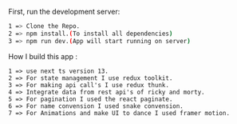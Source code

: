 
First, run the development server:
```bash
1 => Clone the Repo.
2 => npm install.(To install all dependencies)
3 => npm run dev.(App will start running on server)

```

How I build this app : 
```
1 => use next ts version 13.
2 => For state management I use redux toolkit.
3 => For making api call's I use redux thunk.
4 => Integrate data from rest api's of ricky and morty.
5 => For pagination I used the react paginate.
6 => For name convension I used snake convension.
7 => For Animations and make UI to dance I used framer motion.

```

